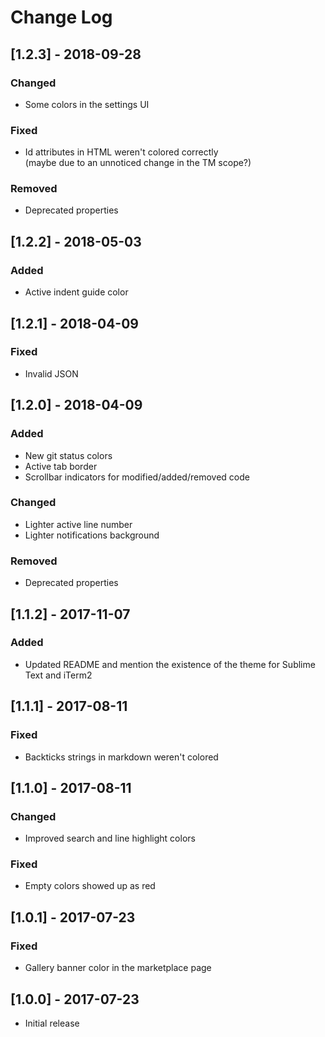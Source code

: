 # Change Log

## [1.2.3] - 2018-09-28
### Changed
- Some colors in the settings UI

### Fixed
- Id attributes in HTML weren't colored correctly  
  (maybe due to an unnoticed change in the TM scope?)

### Removed
- Deprecated properties

## [1.2.2] - 2018-05-03
### Added
- Active indent guide color

## [1.2.1] - 2018-04-09
### Fixed
- Invalid JSON

## [1.2.0] - 2018-04-09
### Added
- New git status colors
- Active tab border
- Scrollbar indicators for modified/added/removed code

### Changed
- Lighter active line number
- Lighter notifications background

### Removed
- Deprecated properties

## [1.1.2] - 2017-11-07
### Added
- Updated README and mention the existence of the theme for Sublime Text and iTerm2

## [1.1.1] - 2017-08-11
### Fixed
- Backticks strings in markdown weren't colored

## [1.1.0] - 2017-08-11
### Changed
- Improved search and line highlight colors

### Fixed
- Empty colors showed up as red

## [1.0.1] - 2017-07-23
### Fixed
- Gallery banner color in the marketplace page

## [1.0.0] - 2017-07-23
- Initial release
